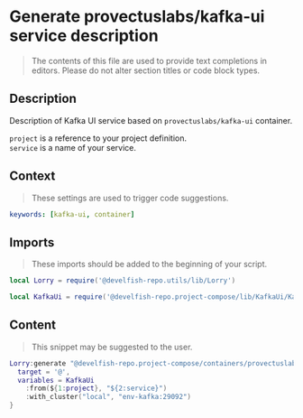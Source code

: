 # Generate provectuslabs/kafka-ui service description

> The contents of this file are used to provide text completions in editors. Please do not alter section titles or code block types.

## Description

Description of Kafka UI service based on `provectuslabs/kafka-ui` container.

`project` is a reference to your project definition.\
`service` is a name of your service.

## Context

> These settings are used to trigger code suggestions.

```yaml
keywords: [kafka-ui, container]
```

## Imports

> These imports should be added to the beginning of your script.

```lua
local Lorry = require('@develfish-repo.utils/lib/Lorry')
```

```lua
local KafkaUi = require('@develfish-repo.project-compose/lib/KafkaUi/KafkaUi')
```

## Content

> This snippet may be suggested to the user.

```lua
Lorry:generate "@develfish-repo.project-compose/containers/provectuslabs/kafka-ui" {
  target = '@',
  variables = KafkaUi
    :from(${1:project}, "${2:service}")
    :with_cluster("local", "env-kafka:29092")
}
```
